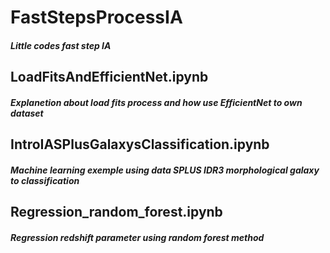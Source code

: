 # FastStepsProcessIA

##### Little codes fast step IA

## LoadFitsAndEfficientNet.ipynb
##### Explanetion about load fits process and how use EfficientNet to own dataset

## IntroIASPlusGalaxysClassification.ipynb
##### Machine learning exemple using data SPLUS IDR3 morphological galaxy to classification 

## Regression_random_forest.ipynb
##### Regression redshift parameter using random forest method


